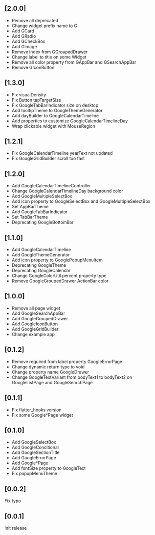 ## [2.0.0]
- Remove all deprecated
- Change widget prefix name to G
- Add GCard
- Add GRadio
- Add GCheckBox
- Add GImage
- Remove index from GGroupedDrawer
- Change label to title on some Widget
- Remove all color property from GAppBar and GSearchAppBar
- Remove GIconButton

## [1.3.0]
- Fix visualDensity
- Fix Button tapTargetSize
- Fix GoogleTabBarIndicator size on desktop
- Add tooltipTheme to GoogleThemeGenerator
- Add dayBuilder to GoogleCalendarTimeline
- Add properties to customize GoogleCalendarTimelineDay
- Wrap clickable widget with MouseRegion

## [1.2.1]
- Fix GoogleCalendarTimeline yearText not updated 
- Fix GoogleGridBuilder scroll too fast

## [1.2.0]
- Add GoogleCalendarTimelineController
- Change GoogleCalendarTimelineDay background color
- Add GoogleMultipleSelectBox
- Add icon property to GoogleSelectBox and GoogleMultipleSelectBox
- Set AppBarTheme
- Add GoogleTabBarIndicator
- Set TabBarTheme
- Deprecating GoogleBottomBar

## [1.1.0]
- Add GoogleCalendarTimeline
- Add GoogleThemeGenerator
- Add icon property to GooglePopupMenuItem
- Deprecating GoogleTheme
- Deprecating GoogleCalendar
- Change GoogleColorUtil percent property type
- Remove GoogleGroupedDrawer ActionBar color

## [1.0.0]
- Remove all page widget
- Add GoogleSearchAppBar
- Add GoogleGroupedDrawer
- Add GoogleIconButton
- Add GoogleGridBuilder
- Change example app

## [0.1.2]
- Remove required from label property GoogleErrorPage
- Change dynamic return type to void
- Change property name GoogleDrawer
- Change GoogleTextVariant from bodyText1 to bodyText2 on GoogleListPage and GoogleSearchPage 

## [0.1.1]
- Fix flutter_hooks version
- Fix some Google*Page widget

## [0.1.0]
- Add GoogleSelectBox
- Add GoogleConditional
- Add GoogleSectionTitle
- Add GoogleErrorPage
- Add Google*Page
- Add fontSize property to GoogleText
- Fix popupMenuTheme

## [0.0.2]
Fix typo

## [0.0.1]
Init release
